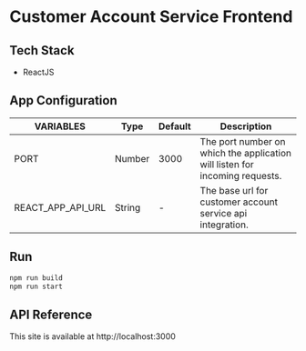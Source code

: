 # Customer Account Service Frontend

## Tech Stack

- ReactJS

  
## App Configuration

| VARIABLES                      | Type    | Default | Description                                                                                       |
|--------------------------------|---------|---------|---------------------------------------------------------------------------------------------------|
| PORT                           | Number  | 3000    | The port number on which the application will listen for incoming requests.                       |
| REACT_APP_API_URL              | String  | -       | The base url for customer account service api integration.                                        |


## Run

```bash
npm run build
npm run start
```


## API Reference

This site is available at http://localhost:3000
